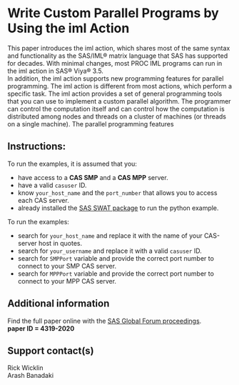 # Write Custom Parallel Programs by Using the iml ActionThis paper introduces the iml action, which shares most of the same syntax and functionality as the SAS/IML® matrixlanguage that SAS has supported for decades. With minimal changes, most PROC IML programs can run in the imlaction in SAS® Viya® 3.5.   In addition, the iml action supports new programming features for parallel programming. The iml action is differentfrom most actions, which perform a specific task. The iml action provides a set of general programming tools thatyou can use to implement a custom parallel algorithm. The programmer can control the computation itself and cancontrol how the computation is distributed among nodes and threads on a cluster of machines (or threads on a singlemachine). The parallel programming features## Instructions:To run the examples, it is assumed that you: * have access to a **CAS SMP** and a **CAS MPP** server.* have a valid ``casuser`` ID.* know ``your_host_name`` and the ``port_number`` that allows you to access each CAS server.* already installed the [SAS SWAT package](https://github.com/sassoftware/python-swat) to run the python example.To run the examples:- search for ``your_host_name`` and replace it with the name of your CAS-server host in quotes.- search for ``your_username`` and replace it with a valid ``casuser`` ID.- search for ``SMPPort`` variable and provide the correct port number to connect to your SMP CAS server.- search for ``MPPPort`` variable and provide the correct port number to connect to your MPP CAS server.## Additional informationFind the full paper online with the [SAS Global Forum proceedings](https://www.sas.com/en_us/events/sas-global-forum/program/proceedings.html).   **paper ID = 4319-2020**## Support contact(s)Rick Wicklin   Arash Banadaki   
